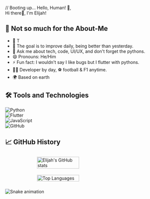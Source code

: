 // Booting up... Hello, Human! 🤖,<br> 
Hi there👋, I'm Elijah!

## 🚀 Not so much for the About-Me
- 🔭 T
- 🌱 The goal is to improve daily, being better than yesterday.
- 💬 Ask me about tech, code, UI/UX, and don't forget the pythons.
- 😄 Pronouns: He/Him
- ⚡ Fun fact: I wouldn't say I like bugs but I flutter with pythons.
- 👨‍💻 Developer by day, ⚽ football & F1 anytime.
- 🌍 Based on earth


## 🛠️ Tools and Technologies
![Python](https://img.shields.io/badge/-Python-3776AB?style=flat&logo=python&logoColor=white)<br>
![Flutter](https://img.shields.io/badge/-Flutter-02569B?style=flat&logo=flutter&logoColor=white)<br>
![JavaScript](https://img.shields.io/badge/-JavaScript-F7DF1E?style=flat&logo=javascript&logoColor=black)<br>
![GitHub](https://img.shields.io/badge/-GitHub-181717?style=flat&logo=github)

## 📈 GitHub History
<div style="display: flex; justify-content: center; flex-wrap: wrap;">
  <img src="https://github-readme-stats.vercel.app/api?username=MwesigwaElijahK&show_icons=true&theme=radical" alt="Elijah's GitHub stats" style="width: 45%; min-width: 300px; margin: 10px;" />
  <img src="https://github-readme-stats.vercel.app/api/top-langs/?username=MwesigwaElijahK&layout=compact&theme=radical" alt="Top Languages" style="width: 45%; min-width: 300px; margin: 10px;" />
</div>




![Snake animation](https://github.com/MwesigwaElijahK/MwesigwaElijahK/blob/output/github-contribution-grid-snake.svg)
